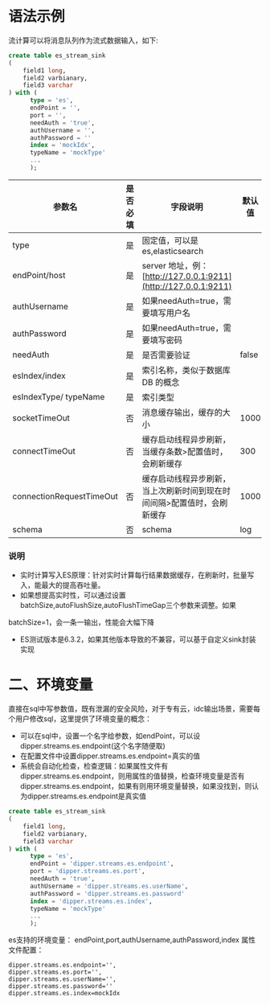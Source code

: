 # 语法示例

流计算可以将消息队列作为流式数据输入，如下:

```sql
create table es_stream_sink
(
    field1 long,
    field2 varbianary,
    field3 varchar
) with (
      type = 'es',
      endPoint = '',
      port = '',
      needAuth = 'true',
      authUsername = '',
      authPassword = ''
      index = 'mockIdx',
      typeName = 'mockType'
      ...
      );
```

| 参数名 | 是否必填 | 字段说明 | 默认值 |
| --- | --- | --- | --- |
| type | 是 | 固定值，可以是es,elasticsearch |
| endPoint/host | 是 | server 地址，例：[http://127.0.0.1:9211](http://127.0.0.1:9211) |  |
| authUsername | 是 | 如果needAuth=true，需要填写用户名 |  |
| authPassword | 是 | 如果needAuth=true，需要填写密码 |
| needAuth | 是 | 是否需要验证 | false |
| esIndex/index | 是 | 索引名称，类似于数据库 DB 的概念 |  |
| esIndexType/ typeName | 是 | 索引类型 |  |
| socketTimeOut | 否 | 消息缓存输出，缓存的大小 | 1000 |
| connectTimeOut | 否 | 缓存启动线程异步刷新，当缓存条数>配置值时，会刷新缓存 | 300 |
| connectionRequestTimeOut   | 否 | 缓存启动线程异步刷新，当上次刷新时间到现在时间间隔>配置值时，会刷新缓存 | 1000 |
| schema | 否 | schema | log |

### 说明

- 实时计算写入ES原理：针对实时计算每行结果数据缓存，在刷新时，批量写入，能最大的提高吞吐量。
- 如果想提高实时性，可以通过设置batchSize,autoFlushSize,autoFlushTimeGap三个参数来调整。如果

batchSize=1，会一条一输出，性能会大幅下降

- ES测试版本是6.3.2，如果其他版本导致的不兼容，可以基于自定义sink封装实现

# 二、环境变量

直接在sql中写参数值，既有泄漏的安全风险，对于专有云，idc输出场景，需要每个用户修改sql，这里提供了环境变量的概念：

- 可以在sql中，设置一个名字给参数，如endPoint，可以设dipper.streams.es.endpoint(这个名字随便取)
- 在配置文件中设置dipper.streams.es.endpoint=真实的值
- 系统会自动化检查，检查逻辑：如果属性文件有dipper.streams.es.endpoint，则用属性的值替换，检查环境变量是否有dipper.streams.es.endpoint，如果有则用环境变量替换，如果没找到，则认为dipper.streams.es.endpoint是真实值

```sql
create table es_stream_sink
(
    field1 long,
    field2 varbianary,
    field3 varchar
) with (
      type = 'es',
      endPoint = 'dipper.streams.es.endpoint',
      port = 'dipper.streams.es.port',
      needAuth = 'true',
      authUsername = 'dipper.streams.es.userName',
      authPassword = 'dipper.streams.es.password'
      index = 'dipper.streams.es.index',
      typeName = 'mockType'
      ...
      );
```

es支持的环境变量： endPoint,port,authUsername,authPassword,index 属性文件配置：

```properties
dipper.streams.es.endpoint='',
dipper.streams.es.port='',
dipper.streams.es.userName='',
dipper.streams.es.password=''
dipper.streams.es.index=mockIdx
```
